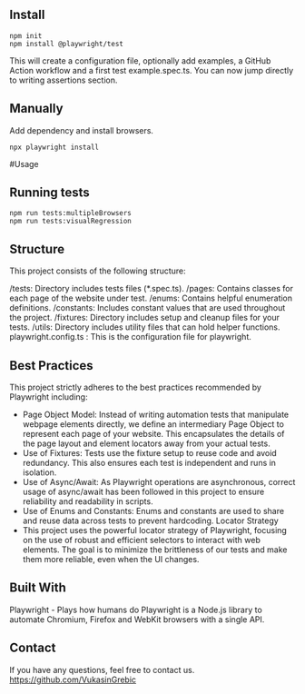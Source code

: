 ## Install

```Shell
npm init
npm install @playwright/test 
```

This will create a configuration file, optionally add examples, a GitHub Action workflow and a first test example.spec.ts. You can now jump directly to writing assertions section.

## Manually

Add dependency and install browsers.

```Shell
npx playwright install
```
#Usage

## Running tests

```Shell
npm run tests:multipleBrowsers
npm run tests:visualRegression
```

## Structure
This project consists of the following structure:

/tests: Directory includes tests files (*.spec.ts).
/pages: Contains classes for each page of the website under test.
/enums: Contains helpful enumeration definitions.
/constants: Includes constant values that are used throughout the project.
/fixtures: Directory includes setup and cleanup files for your tests.
/utils: Directory includes utility files that can hold helper functions.
playwright.config.ts : This is the configuration file for playwright.

## Best Practices
This project strictly adheres to the best practices recommended by Playwright including:

* Page Object Model: Instead of writing automation tests that manipulate webpage elements directly, we define an intermediary Page Object to represent each page of your website. This encapsulates the details of the page layout and element locators away from your actual tests.
* Use of Fixtures: Tests use the fixture setup to reuse code and avoid redundancy. This also ensures each test is independent and runs in isolation.
* Use of Async/Await: As Playwright operations are asynchronous, correct usage of async/await has been followed in this project to ensure reliability and readability in scripts.
* Use of Enums and Constants: Enums and constants are used to share and reuse data across tests to prevent hardcoding.
Locator Strategy
* This project uses the powerful locator strategy of Playwright, focusing on the use of robust and efficient selectors to interact with web elements. The goal is to minimize the brittleness of our tests and make them more reliable, even when the UI changes.

## Built With
Playwright - Plays how humans do Playwright is a Node.js library to automate Chromium, Firefox and WebKit browsers with a single API.

## Contact
If you have any questions, feel free to contact us.
https://github.com/VukasinGrebic